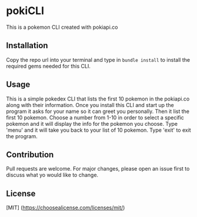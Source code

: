 # pokiCLI

This is a pokemon CLI created with pokiapi.co

## Installation

Copy the repo url into your terminal and type in `bundle install` to install the required gems needed for this CLI.

## Usage

This is a simple pokedex CLI that lists the first 10 pokemon in the pokiapi.co along with their information.
Once you install this CLI and start up the program it asks for your name so it can greet you personally.
Then it list the first 10 pokemon.
Choose a number from 1-10 in order to select a specific pokemon and it will display the info for the pokemon you choose.
Type 'menu' and it will take you back to your list of 10 pokemon.
Type 'exit' to exit the program.

## Contribution

Pull requests are welcome. For major changes, please open an issue first to discuss what yo would like to change.

## License

[MIT]
(https://choosealicense.com/licenses/mit/)
